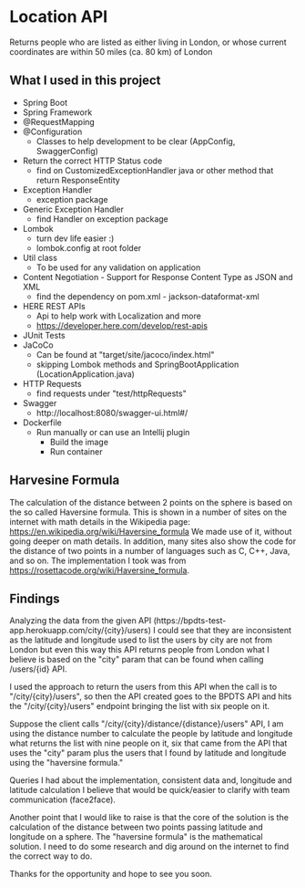 Location API
===========================================

Returns people who are listed as either living in London, or whose current coordinates are within 50 miles (ca. 80 km) of London

What I used in this project
--------------------------
* Spring Boot
* Spring Framework
* @RequestMapping
* @Configuration
  * Classes to help development to be clear (AppConfig, SwaggerConfig)
* Return the correct HTTP Status code
  * find on CustomizedExceptionHandler java or other method that return ResponseEntity
* Exception Handler
  * exception package
* Generic Exception Handler
  * find Handler on exception package
* Lombok
  * turn dev life easier :)
  * lombok.config at root folder
* Util class
  * To be used for any validation on application
* Content Negotiation - Support for Response Content Type as JSON and XML
  * find the dependency on pom.xml - jackson-dataformat-xml 
* HERE REST APIs
  * Api to help work with Localization and more
  * https://developer.here.com/develop/rest-apis
* JUnit Tests
* JaCoCo
  * Can be found at "target/site/jacoco/index.html"
  * skipping Lombok methods and SpringBootApplication (LocationApplication.java)
* HTTP Requests
  * find requests under "test/httpRequests"
* Swagger
  * http://localhost:8080/swagger-ui.html#/
* Dockerfile
  * Run manually or can use an Intellij plugin
    * Build the image
    * Run container
  
Harvesine Formula
--------------------------
The calculation of the distance between 2 points on the sphere is based on the so called Haversine formula.
This is shown in a number of sites on the internet with math details in the Wikipedia page: https://en.wikipedia.org/wiki/Haversine_formula
We made use of it, without going deeper on math details.
In addition, many sites also show the code for the distance of two points in a number of languages such as C, C++, Java, and so on.
The implementation I took was from https://rosettacode.org/wiki/Haversine_formula.

Findings
--------------------------
<p>Analyzing the data from the given API (https://bpdts-test-app.herokuapp.com/city/{city}/users) I could see that they are inconsistent as the latitude and longitude used to list the users by city are not from London but even this way this API returns people from London what I believe is based on the "city" param that can be found when calling /users/{id} API.</p>
<p>I used the approach to return the users from this API when the call is to "/city/{city}/users", so then the API created goes to the BPDTS API and hits the "/city/{city}/users" endpoint bringing the list with six people on it.</p>
<p>Suppose the client calls "/city/{city}/distance/{distance}/users" API, I am using the distance number to calculate the people by latitude and longitude what returns the list with nine people on it, six that came from the API that uses the "city" param plus the users that I found by latitude and longitude using the "haversine formula."</p>
<p>Queries I had about the implementation, consistent data and, longitude and latitude calculation I believe that would be quick/easier to clarify with team communication (face2face).</p> 
<p>Another point that I would like to raise is that the core of the solution is the calculation of the distance between two points passing latitude and longitude on a sphere. The "haversine formula" is the mathematical solution. I need to do some research and dig around on the internet to find the correct way to do.</p>
<p>Thanks for the opportunity and hope to see you soon.</p>
